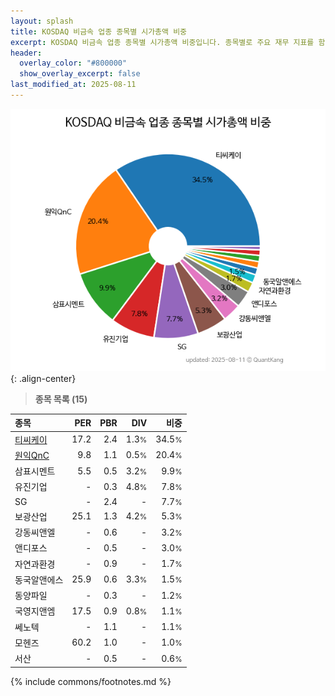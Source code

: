 ```yaml
---
layout: splash
title: KOSDAQ 비금속 업종 종목별 시가총액 비중
excerpt: KOSDAQ 비금속 업종 종목별 시가총액 비중입니다. 종목별로 주요 재무 지표를 함께 표시합니다.
header:
  overlay_color: "#800000"
  show_overlay_excerpt: false
last_modified_at: 2025-08-11
---
```



![KOSDAQ 비금속 업종 종목별 시가총액 비중](/stats/sector/images/kosdaq_업종_비금속_종목.png){: .align-center}


> **종목 목록 (15)**<a id="list"></a>

| **종목** | **PER** | **PBR** | **DIV** | **비중** |
| :------- | ------: | ------: | ------: | -------: |
| [티씨케이](/064760/) | 17.2 | 2.4 | 1.3<small>%</small> | 34.5<small>%</small> |
| [원익QnC](/074600/) | 9.8 | 1.1 | 0.5<small>%</small> | 20.4<small>%</small> |
| 삼표시멘트 | 5.5 | 0.5 | 3.2<small>%</small> | 9.9<small>%</small> |
| 유진기업 | - | 0.3 | 4.8<small>%</small> | 7.8<small>%</small> |
| SG | - | 2.4 | - | 7.7<small>%</small> |
| 보광산업 | 25.1 | 1.3 | 4.2<small>%</small> | 5.3<small>%</small> |
| 강동씨앤엘 | - | 0.6 | - | 3.2<small>%</small> |
| 앤디포스 | - | 0.5 | - | 3.0<small>%</small> |
| 자연과환경 | - | 0.9 | - | 1.7<small>%</small> |
| 동국알앤에스 | 25.9 | 0.6 | 3.3<small>%</small> | 1.5<small>%</small> |
| 동양파일 | - | 0.3 | - | 1.2<small>%</small> |
| 국영지앤엠 | 17.5 | 0.9 | 0.8<small>%</small> | 1.1<small>%</small> |
| 쎄노텍 | - | 1.1 | - | 1.1<small>%</small> |
| 모헨즈 | 60.2 | 1.0 | - | 1.0<small>%</small> |
| 서산 | - | 0.5 | - | 0.6<small>%</small> |

{% include commons/footnotes.md %}